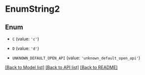 # EnumString2


## Enum

* `C` (value: `'c'`)

* `D` (value: `'d'`)

* `UNKNOWN_DEFAULT_OPEN_API` (value: `'unknown_default_open_api'`)

[[Back to Model list]](../README.md#documentation-for-models) [[Back to API list]](../README.md#documentation-for-api-endpoints) [[Back to README]](../README.md)



